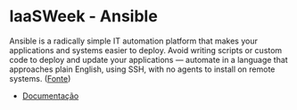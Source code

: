 # IaaSWeek - Ansible

Ansible is a radically simple IT automation platform that makes your applications and systems easier to deploy. Avoid writing scripts or custom code to deploy and update your applications — automate in a language that approaches plain English, using SSH, with no agents to install on remote systems. ([Fonte](https://www.ansible.com/))

- [Documentação](https://docs.ansible.com/ansible/latest/index.html)
